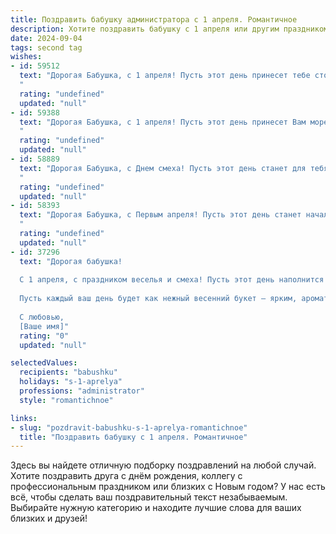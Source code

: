 ```yaml
---
title: Поздравить бабушку администратора с 1 апреля. Романтичное
description: Хотите поздравить бабушку с 1 апреля или другим праздником? Наш ИИ создаст незабываемое поздравление, а вы обязательно выделитесь среди других.  
date: 2024-09-04
tags: second tag
wishes:
- id: 59512
  text: "Дорогая Бабушка, с 1 апреля! Пусть этот день принесет тебе столько же радости и весеннего тепла, сколько ты даришь нам каждый день своей заботой и любовью. Твой профессионализм и доброта, как прекрасные цветы, расцветают в твоей работе администратора. Пусть твоя весна будет яркой и счастливой, как ты сама!
  "
  rating: "undefined"
  updated: "null"
- id: 59388
  text: "Дорогая Бабушка, с 1 апреля! Пусть этот день принесет Вам море улыбок, нежных чувств и приятных сюрпризов. Как администратор, Вы создаете уют и гармонию, и это свойство Вашей души делает Вас настоящей королевой!
  "
  rating: "undefined"
  updated: "null"
- id: 58889
  text: "Дорогая Бабушка, с Днем смеха! Пусть этот день станет для тебя началом новой главы, полной ярких красок и искрящей радости.  Пусть твоя душа, как и прежде, сияет добром и очарованием! Ты – администратор не только своей жизни, но и наших сердец, и мы всегда будем рядом, чтобы поддержать тебя. Счастливого 1 апреля!
  "
  rating: "undefined"
  updated: "null"
- id: 58393
  text: "Дорогая Бабушка, с Первым апреля! Пусть этот день станет началом новой главы в твоей жизни, наполненной яркими красками, нежными чувствами и теплыми улыбками. Не уставай удивлять нас своей силой духа и неповторимым очарованием! С любовью и уважением!
  "
  rating: "undefined"
  updated: "null"
- id: 37296
  text: "Дорогая бабушка!
  
  С 1 апреля, с праздником веселья и смеха! Пусть этот день наполнится радостью и яркими моментами, как ваша жизнь, полная любви и заботы. Вы — истинный администратор нашей семьи, с лёгкостью управляя всем нашим миром, создавая атмосферу тепла и уюта.
  
  Пусть каждый ваш день будет как нежный весенний букет — ярким, ароматным и полным счастья. Счастья вам, бабушка, здоровья и безмерной любви! Пусть в каждом сердце, где вы ступаете, расцветает веселье, как в этот чудесный праздник.
  
  С любовью,
  [Ваше имя]"
  rating: "0"
  updated: "null"

selectedValues:
  recipients: "babushku"
  holidays: "s-1-aprelya"
  professions: "administrator"
  style: "romantichnoe"

links:
- slug: "pozdravit-babushku-s-1-aprelya-romantichnoe"
  title: "Поздравить бабушку с 1 апреля. Романтичное"
---
```


Здесь вы найдете отличную подборку поздравлений на любой случай. 
Хотите поздравить друга с днём рождения, коллегу с профессиональным праздником или близких с Новым годом? У нас есть всё, чтобы сделать ваш поздравительный текст незабываемым. Выбирайте нужную категорию и находите лучшие слова для ваших близких и друзей!
